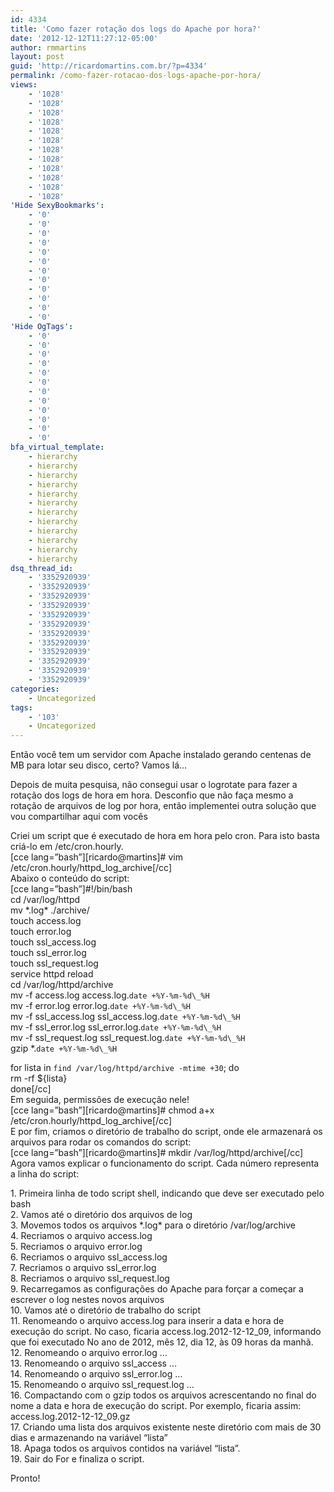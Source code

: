 ```yaml
---
id: 4334
title: 'Como fazer rotação dos logs do Apache por hora?'
date: '2012-12-12T11:27:12-05:00'
author: rmmartins
layout: post
guid: 'http://ricardomartins.com.br/?p=4334'
permalink: /como-fazer-rotacao-dos-logs-apache-por-hora/
views:
    - '1028'
    - '1028'
    - '1028'
    - '1028'
    - '1028'
    - '1028'
    - '1028'
    - '1028'
    - '1028'
    - '1028'
    - '1028'
    - '1028'
'Hide SexyBookmarks':
    - '0'
    - '0'
    - '0'
    - '0'
    - '0'
    - '0'
    - '0'
    - '0'
    - '0'
    - '0'
    - '0'
    - '0'
'Hide OgTags':
    - '0'
    - '0'
    - '0'
    - '0'
    - '0'
    - '0'
    - '0'
    - '0'
    - '0'
    - '0'
    - '0'
    - '0'
bfa_virtual_template:
    - hierarchy
    - hierarchy
    - hierarchy
    - hierarchy
    - hierarchy
    - hierarchy
    - hierarchy
    - hierarchy
    - hierarchy
    - hierarchy
    - hierarchy
    - hierarchy
dsq_thread_id:
    - '3352920939'
    - '3352920939'
    - '3352920939'
    - '3352920939'
    - '3352920939'
    - '3352920939'
    - '3352920939'
    - '3352920939'
    - '3352920939'
    - '3352920939'
    - '3352920939'
    - '3352920939'
categories:
    - Uncategorized
tags:
    - '103'
    - Uncategorized
---
```


Então você tem um servidor com Apache instalado gerando centenas de MB para lotar seu disco, certo? Vamos lá…

Depois de muita pesquisa, não consegui usar o logrotate para fazer a rotação dos logs de hora em hora. Desconfio que não faça mesmo a rotação de arquivos de log por hora, então implementei outra solução que vou compartilhar aqui com vocês

Criei um script que é executado de hora em hora pelo cron. Para isto basta criá-lo em /etc/cron.hourly.  
\[cce lang=”bash”\]\[ricardo@martins\]# vim /etc/cron.hourly/httpd\_log\_archive\[/cc\]  
Abaixo o conteúdo do script:  
\[cce lang=”bash”\]#!/bin/bash  
cd /var/log/httpd  
mv \*.log\* ./archive/  
touch access.log  
touch error.log  
touch ssl\_access.log  
touch ssl\_error.log  
touch ssl\_request.log  
service httpd reload  
cd /var/log/httpd/archive  
mv -f access.log access.log.`date +%Y-%m-%d\_%H`  
mv -f error.log error.log.`date +%Y-%m-%d\_%H`  
mv -f ssl\_access.log ssl\_access.log.`date +%Y-%m-%d\_%H`  
mv -f ssl\_error.log ssl\_error.log.`date +%Y-%m-%d\_%H`  
mv -f ssl\_request.log ssl\_request.log.`date +%Y-%m-%d\_%H`  
gzip \*.`date +%Y-%m-%d\_%H`

for lista in `find /var/log/httpd/archive -mtime +30`; do  
rm -rf ${lista}  
done\[/cc\]  
Em seguida, permissões de execução nele!  
\[cce lang=”bash”\]\[ricardo@martins\]# chmod a+x /etc/cron.hourly/httpd\_log\_archive\[/cc\]  
E por fim, criamos o diretório de trabalho do script, onde ele armazenará os arquivos para rodar os comandos do script:  
\[cce lang=”bash”\]\[ricardo@martins\]# mkdir /var/log/httpd/archive\[/cc\]  
Agora vamos explicar o funcionamento do script. Cada número representa a linha do script:

1\. Primeira linha de todo script shell, indicando que deve ser executado pelo bash  
2\. Vamos até o diretório dos arquivos de log  
3\. Movemos todos os arquivos \*.log\* para o diretório /var/log/archive  
4\. Recriamos o arquivo access.log  
5\. Recriamos o arquivo error.log  
6\. Recriamos o arquivo ssl\_access.log  
7\. Recriamos o arquivo ssl\_error.log  
8\. Recriamos o arquivo ssl\_request.log  
9\. Recarregamos as configurações do Apache para forçar a começar a escrever o log nestes novos arquivos  
10\. Vamos até o diretório de trabalho do script  
11\. Renomeando o arquivo access.log para inserir a data e hora de execução do script. No caso, ficaria access.log.2012-12-12\_09, informando que foi executado No ano de 2012, mês 12, dia 12, às 09 horas da manhã.  
12\. Renomeando o arquivo error.log …  
13\. Renomeando o arquivo ssl\_access …  
14\. Renomeando o arquivo ssl\_error.log …  
15\. Renomeando o arquivo ssl\_request.log …  
16\. Compactando com o gzip todos os arquivos acrescentando no final do nome a data e hora de execução do script. Por exemplo, ficaria assim: access.log.2012-12-12\_09.gz  
17\. Criando uma lista dos arquivos existente neste diretório com mais de 30 dias e armazenando na variável “lista”  
18\. Apaga todos os arquivos contidos na variável “lista”.  
19\. Sair do For e finaliza o script.

Pronto!